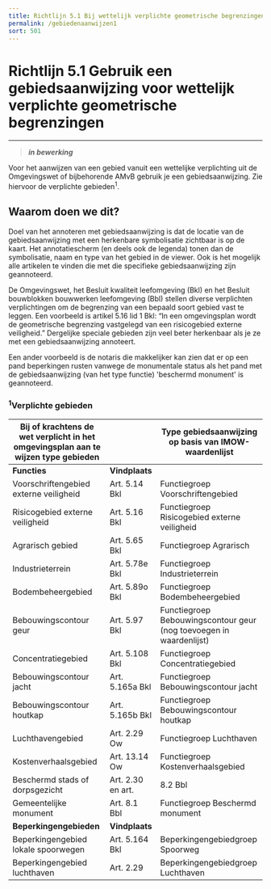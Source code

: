 ```yaml
---
title: Richtlijn 5.1 Bij wettelijk verplichte geometrische begrenzingen
permalink: /gebiedenaanwijzen1
sort: 501
---
```


# Richtlijn 5.1 Gebruik een gebiedsaanwijzing voor wettelijk verplichte geometrische begrenzingen
----------------

> _**in bewerking**_

Voor het aanwijzen van een gebied vanuit een wettelijke verplichting uit de Omgevingswet of bijbehorende AMvB gebruik je een gebiedsaanwijzing. Zie hiervoor de verplichte gebieden<sup>1</sup>.

## Waarom doen we dit?

Doel van het annoteren met gebiedsaanwijzing is dat de locatie van de gebiedsaanwijzing met een herkenbare symbolisatie zichtbaar is op de kaart. Het annotatiescherm (en deels ook de legenda) tonen dan de symbolisatie, naam en type van het gebied in de viewer. Ook is het mogelijk alle artikelen te vinden die met die specifieke gebiedsaanwijzing zijn geannoteerd. 

De Omgevingswet, het Besluit kwaliteit leefomgeving (Bkl) en het Besluit bouwblokken bouwwerken leefomgeving (Bbl) stellen diverse verplichten verplichtingen om de begrenzing van een bepaald soort gebied vast te leggen. Een voorbeeld is artikel 5.16 lid 1 Bkl: “In een omgevingsplan wordt de geometrische begrenzing vastgelegd van een risicogebied externe veiligheid.” Dergelijke speciale gebieden zijn veel beter herkenbaar als je ze met een gebiedsaanwijzing annoteert.  

Een ander voorbeeld is de notaris die makkelijker kan zien dat er op een pand beperkingen rusten vanwege de monumentale status als het pand met de gebiedsaanwijzing (van het type functie) 'beschermd monument' is geannoteerd. 

### <sup>1</sup>Verplichte gebieden

| Bij of krachtens de wet verplicht in het omgevingsplan aan te wijzen type gebieden |  | Type gebiedsaanwijzing op basis van IMOW-waardenlijst | 
| --- | --- | --- |
| **Functies** | **Vindplaats** |  |
| Voorschriftengebied externe veiligheid | Art. 5.14 Bkl | Functiegroep Voorschriftengebied |
| Risicogebied externe veiligheid | Art. 5.16 Bkl | Functiegroep Risicogebied externe veiligheid | 
| Agrarisch gebied | Art. 5.65 Bkl | Functiegroep Agrarisch | 
| Industrieterrein | Art. 5.78e Bkl | Functiegroep Industrieterrein | 
| Bodembeheergebied | Art. 5.89o Bkl | Functiegroep Bodembeheergebied | 
| Bebouwingscontour geur | Art. 5.97 Bkl | Functiegroep Bebouwingscontour geur (nog toevoegen in waardenlijst) | 
| Concentratiegebied | Art. 5.108 Bkl | Functiegroep Concentratiegebied | 
| Bebouwingscontour jacht | Art. 5.165a Bkl | Functiegroep Bebouwingscontour jacht | 
| Bebouwingscontour houtkap | Art. 5.165b Bkl | Functiegroep Bebouwingscontour houtkap | 
| Luchthavengebied | Art. 2.29 Ow | Functiegroep Luchthaven | 
| Kostenverhaalsgebied | Art. 13.14 Ow | Functiegroep Kostenverhaalsgebied | 
| Beschermd stads of dorpsgezicht | Art. 2.30 en art. | 8.2 Bbl | Functiegroep Beschermd gezicht | 
| Gemeentelijke monument | Art. 8.1 Bbl | Functiegroep Beschermd monument | 
| **Beperkingengebieden** | **Vindplaats** |  | 
| Beperkingengebied lokale spoorwegen | Art. 5.164 Bkl | Beperkingengebiedgroep Spoorweg | 
| Beperkingengebied luchthaven | Art. 2.29 | Beperkingengebiedgroep Luchthaven | 

